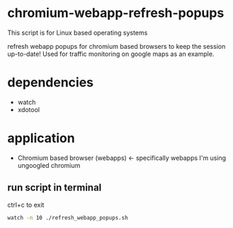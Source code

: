 # chromium-webapp-refresh-popups
This script is for Linux based operating systems

refresh webapp popups for chromium based browsers to keep the session up-to-date! Used for traffic monitoring on google maps as an example.

# dependencies
* watch
* xdotool

# application
* Chromium based browser (webapps) <- specifically webapps
I'm using ungoogled chromium

## run script in terminal
ctrl+c to exit

```sh
watch -n 10 ./refresh_webapp_popups.sh
```
